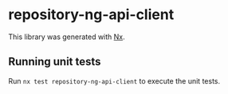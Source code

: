 # repository-ng-api-client

This library was generated with [Nx](https://nx.dev).

## Running unit tests

Run `nx test repository-ng-api-client` to execute the unit tests.
